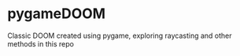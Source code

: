 # pygameDOOM
 Classic DOOM created using pygame, exploring raycasting and other methods in this repo 
